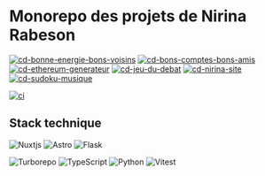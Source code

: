 # Monorepo des projets de Nirina Rabeson

[![cd-bonne-energie-bons-voisins](https://github.com/seboran/tolstoi/actions/workflows/cd-bonne-energie.yaml/badge.svg)](https://github.com/seboran/tolstoi/actions/workflows/cd-bonne-energie.yaml)
[![cd-bons-comptes-bons-amis](https://github.com/seboran/tolstoi/actions/workflows/cd-bons-comptes-bons-amis.yaml/badge.svg)](https://github.com/seboran/tolstoi/actions/workflows/cd-bons-comptes-bons-amis.yaml)
[![cd-ethereum-generateur](https://github.com/seboran/tolstoi/actions/workflows/cd-ethereum-generateur.yaml/badge.svg)](https://github.com/seboran/tolstoi/actions/workflows/cd-ethereum-generateur.yaml)
[![cd-jeu-du-debat](https://github.com/seboran/tolstoi/actions/workflows/cd-jeu-du-debat.yaml/badge.svg)](https://github.com/seboran/tolstoi/actions/workflows/cd-jeu-du-debat.yaml)
[![cd-nirina-site](https://github.com/seboran/tolstoi/actions/workflows/cd-site.yaml/badge.svg)](https://github.com/seboran/tolstoi/actions/workflows/cd-site.yaml)
[![cd-sudoku-musique](https://github.com/seboran/tolstoi/actions/workflows/cd-sudoku-musique.yaml/badge.svg)](https://github.com/seboran/tolstoi/actions/workflows/cd-sudoku-musique.yaml)

[![ci](https://github.com/seboran/tolstoi/actions/workflows/ci.yaml/badge.svg)](https://github.com/seboran/tolstoi/actions/workflows/ci.yaml)

## Stack technique

![Nuxtjs](https://img.shields.io/badge/Nuxt-002E3B?style=for-the-badge&logo=nuxtdotjs&logoColor=#00DC82)
![Astro](https://img.shields.io/badge/astro-%232C2052.svg?style=for-the-badge&logo=astro&logoColor=white)
![Flask](https://img.shields.io/badge/flask-%23000.svg?style=for-the-badge&logo=flask&logoColor=white)

![Turborepo](https://img.shields.io/badge/Turborepo-%230F0813.svg?style=for-the-badge&logo=Turborepo&logoColor=white)
![TypeScript](https://img.shields.io/badge/typescript-%23007ACC.svg?style=for-the-badge&logo=typescript&logoColor=white)
![Python](https://img.shields.io/badge/python-3670A0?style=for-the-badge&logo=python&logoColor=ffdd54)
![Vitest](https://img.shields.io/badge/-Vitest-252529?style=for-the-badge&logo=vitest&logoColor=FCC72B)

